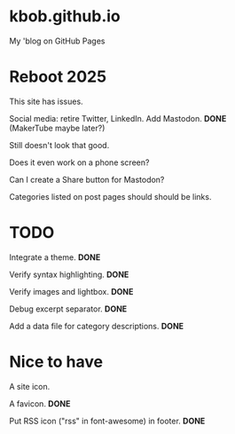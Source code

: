 # kbob.github.io

My 'blog on GitHub Pages


# Reboot 2025
This site has issues.

Social media: retire Twitter, LinkedIn.  Add Mastodon.  **DONE**
<br>
(MakerTube maybe later?)

Still doesn't look that good.

Does it even work on a phone screen?

Can I create a Share button for Mastodon?

Categories listed on post pages should should be links.

# TODO

Integrate a theme.  **DONE**

Verify syntax highlighting.  **DONE**

Verify images and lightbox.  **DONE**

Debug excerpt separator.  **DONE**

Add a data file for category descriptions.  **DONE**


# Nice to have

A site icon.

A favicon.  **DONE**

Put RSS icon ("rss" in font-awesome) in footer.  **DONE**
